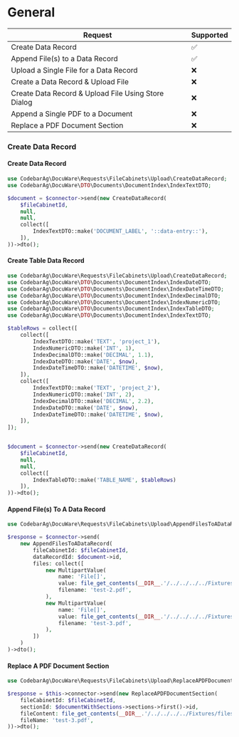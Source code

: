 # General
| Request                                             | Supported |
|-----------------------------------------------------|-----------|
| Create Data Record                                  | ✅         |
| Append File(s) to a Data Record                     | ✅         |
| Upload a Single File for a Data Record              | ❌         |
| Create a Data Record & Upload File                  | ❌         |
| Create Data Record & Upload File Using Store Dialog | ❌         |
| Append a Single PDF to a Document                   | ❌         |
| Replace a PDF Document Section                      | ❌         |

### Create Data Record

#### Create Data Record
```php
use CodebarAg\DocuWare\Requests\FileCabinets\Upload\CreateDataRecord;
use CodebarAg\DocuWare\DTO\Documents\DocumentIndex\IndexTextDTO;

$document = $connector->send(new CreateDataRecord(
    $fileCabinetId,
    null,
    null,
    collect([
        IndexTextDTO::make('DOCUMENT_LABEL', '::data-entry::'),
    ]),
))->dto();
```

#### Create Table Data Record
```php
use CodebarAg\DocuWare\Requests\FileCabinets\Upload\CreateDataRecord;
use CodebarAg\DocuWare\DTO\Documents\DocumentIndex\IndexDateDTO;
use CodebarAg\DocuWare\DTO\Documents\DocumentIndex\IndexDateTimeDTO;
use CodebarAg\DocuWare\DTO\Documents\DocumentIndex\IndexDecimalDTO;
use CodebarAg\DocuWare\DTO\Documents\DocumentIndex\IndexNumericDTO;
use CodebarAg\DocuWare\DTO\Documents\DocumentIndex\IndexTableDTO;
use CodebarAg\DocuWare\DTO\Documents\DocumentIndex\IndexTextDTO;

$tableRows = collect([
    collect([
        IndexTextDTO::make('TEXT', 'project_1'),
        IndexNumericDTO::make('INT', 1),
        IndexDecimalDTO::make('DECIMAL', 1.1),
        IndexDateDTO::make('DATE', $now),
        IndexDateTimeDTO::make('DATETIME', $now),
    ]),
    collect([
        IndexTextDTO::make('TEXT', 'project_2'),
        IndexNumericDTO::make('INT', 2),
        IndexDecimalDTO::make('DECIMAL', 2.2),
        IndexDateDTO::make('DATE', $now),
        IndexDateTimeDTO::make('DATETIME', $now),
    ]),
]);


$document = $connector->send(new CreateDataRecord(
    $fileCabinetId,
    null,
    null,
    collect([
        IndexTableDTO::make('TABLE_NAME', $tableRows)
    ]),
))->dto();
```

#### Append File(s) To A Data Record
```php
use CodebarAg\DocuWare\Requests\FileCabinets\Upload\AppendFilesToADataRecord;

$response = $connector->send(
    new AppendFilesToADataRecord(
        fileCabinetId: $fileCabinetId,
        dataRecordId: $document->id,
        files: collect([
            new MultipartValue(
                name: 'File[]',
                value: file_get_contents(__DIR__.'/../../../../Fixtures/files/test-2.pdf'),
                filename: 'test-2.pdf',
            ),
            new MultipartValue(
                name: 'File[]',
                value: file_get_contents(__DIR__.'/../../../../Fixtures/files/test-3.pdf'),
                filename: 'test-3.pdf',
            ),
        ])
    )
)->dto();
```

#### Replace A PDF Document Section
```php
use CodebarAg\DocuWare\Requests\FileCabinets\Upload\ReplaceAPDFDocumentSection;

$response = $this->connector->send(new ReplaceAPDFDocumentSection(
    fileCabinetId: $fileCabinetId,
    sectionId: $documentWithSections->sections->first()->id,
    fileContent: file_get_contents(__DIR__.'/../../../../Fixtures/files/test-3.pdf'),
    fileName: 'test-3.pdf',
))->dto();
```
